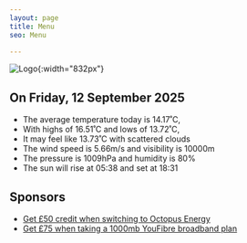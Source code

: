 ```yaml
---
layout: page
title: Menu
seo: Menu

---
```


![Logo](/images/logo.jpg){:width="832px"}

<!-- weather_marker starts -->
## On Friday, 12 September 2025

- The average temperature today is 14.17˚C,
- With highs of 16.51˚C and lows of 13.72˚C,
- It may feel like 13.73˚C with scattered clouds
- The wind speed is 5.66m/s and visibility is 10000m
- The pressure is 1009hPa and humidity is 80%
- The sun will rise at 05:38 and set at 18:31

<!-- weather_marker ends -->

## Sponsors

- [Get £50 credit when switching to Octopus Energy](https://bit.ly/3oD1nnS)
- [Get £75 when taking a 1000mb YouFibre broadband plan](https://aklam.io/91zWhU?)
